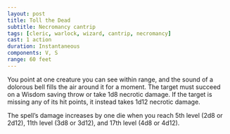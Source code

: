 ```yaml
---
layout: post
title: Toll the Dead
subtitle: Necromancy cantrip
tags: [cleric, warlock, wizard, cantrip, necromancy]
cast: 1 action
duration: Instantaneous
components: V, S
range: 60 feet
---
```

You point at one creature you can see within range, and the sound of a dolorous bell fills the air around it for a moment. The target must succeed on a Wisdom saving throw or take 1d8 necrotic damage. If the target is missing any of its hit points, it instead takes 1d12 necrotic damage.

The spell’s damage increases by one die when you reach 5th level (2d8 or 2d12), 11th level (3d8 or 3d12), and 17th level (4d8 or 4d12).